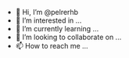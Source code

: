 - 👋 Hi, I’m @pelrerhb
- 👀 I’m interested in ...
- 🌱 I’m currently learning ...
- 💞️ I’m looking to collaborate on ...
- 📫 How to reach me ...

<!---
pelrerhb/pelrerhb is a ✨ special ✨ repository because its `README.md` (this file) appears on your GitHub profile.
You can click the Preview link to take a look at your changes.
--->
